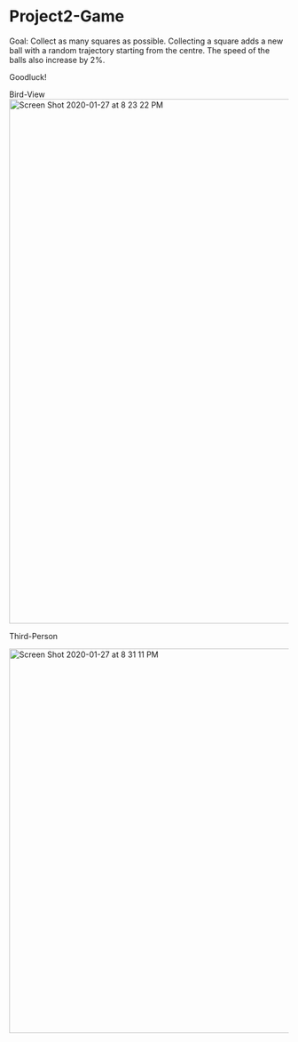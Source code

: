 # Project2-Game
Goal: Collect as many squares as possible. Collecting a square adds a new ball with a random trajectory starting from the centre. The speed of the balls also increase by 2%.

Goodluck! 


Bird-View
<img width="944" alt="Screen Shot 2020-01-27 at 8 23 22 PM" src="https://user-images.githubusercontent.com/35352984/73233281-3f5e9980-4143-11ea-9623-3f58c1f6ba5a.png">

Third-Person 

<img width="692" alt="Screen Shot 2020-01-27 at 8 31 11 PM" src="https://user-images.githubusercontent.com/35352984/73233473-e93e2600-4143-11ea-9883-6e8ebf212c35.png">

